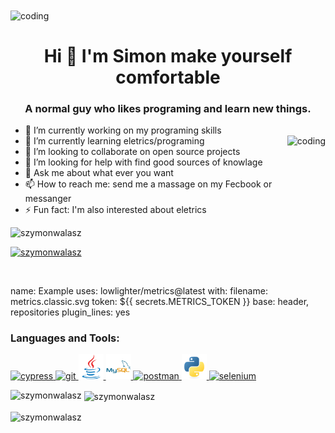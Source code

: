 <!--First photo for WoW!!! efect (I know it's actually make by wrong metchod)-->
<img align="center" alt="coding" height="350" widht="600" src="">
<!--header-->

<h1 align="center">Hi 👋 I'm Simon make yourself comfortable</h1>
<h3 align="center">A normal guy who likes programing and learn new things.</h3>

<!--połączenie idzie z strony powinno iść z komputera-->
- 🔭 I’m currently working on my programing skills
- 🌱 I’m currently learning eletrics/programing
    <img align="right" height="250" alt="coding" widht="150" src="https://media.tenor.com/5ry-200hErMAAAAd/hacker-hacker-man.gif">
- 👯 I’m looking to collaborate on open source projects
- 🤔 I’m looking for help with find good sources of knowlage
- 💬 Ask me about what ever you want
- 📫 How to reach me: send me a massage on my Fecbook or messanger
- ⚡ Fun fact: I'm also interested about eletrics 



<!--Próba zrobienia animowanego zdjecia w tle-->

  

  

<p align="left"> <img src="https://komarev.com/ghpvc/?username=szymonwalasz&label=Profile%20views&color=29b40e&style=flat" alt="szymonwalasz" /> </p>

<p align="left"> <a href="https://github.com/ryo-ma/github-profile-trophy"><img src="https://github-profile-trophy.vercel.app/?username=szymonwalasz" alt="szymonwalasz" /></a> </p>

<p align="left"> <a href="https://twitter.com/" target="blank"><img src="https://img.shields.io/twitter/follow/?logo=twitter&style=for-the-badge" alt="" /></a> </p>


name: Example
uses: lowlighter/metrics@latest
with:
  filename: metrics.classic.svg
  token: ${{ secrets.METRICS_TOKEN }}
  base: header, repositories
  plugin_lines: yes



<h3 align="left">Languages and Tools:</h3>
<p align="left"> <a href="https://www.cypress.io" target="_blank" rel="noreferrer"> <img src="https://raw.githubusercontent.com/simple-icons/simple-icons/6e46ec1fc23b60c8fd0d2f2ff46db82e16dbd75f/icons/cypress.svg" alt="cypress" width="40" height="40"/> </a> <a href="https://git-scm.com/" target="_blank" rel="noreferrer"> <img src="https://www.vectorlogo.zone/logos/git-scm/git-scm-icon.svg" alt="git" width="40" height="40"/> </a> <a href="https://www.java.com" target="_blank" rel="noreferrer"> <img src="https://raw.githubusercontent.com/devicons/devicon/master/icons/java/java-original.svg" alt="java" width="40" height="40"/> </a> <a href="https://www.mysql.com/" target="_blank" rel="noreferrer"> <img src="https://raw.githubusercontent.com/devicons/devicon/master/icons/mysql/mysql-original-wordmark.svg" alt="mysql" width="40" height="40"/> </a> <a href="https://postman.com" target="_blank" rel="noreferrer"> <img src="https://www.vectorlogo.zone/logos/getpostman/getpostman-icon.svg" alt="postman" width="40" height="40"/> </a> <a href="https://www.python.org" target="_blank" rel="noreferrer"> <img src="https://raw.githubusercontent.com/devicons/devicon/master/icons/python/python-original.svg" alt="python" width="40" height="40"/> </a> <a href="https://www.selenium.dev" target="_blank" rel="noreferrer"> <img src="https://raw.githubusercontent.com/detain/svg-logos/780f25886640cef088af994181646db2f6b1a3f8/svg/selenium-logo.svg" alt="selenium" width="40" height="40"/> </a> </p>

<p><img align="left" src="https://github-readme-stats.vercel.app/api/top-langs?username=szymonwalasz&show_icons=true&theme=tokyonight&locale=en&layout=compact" alt="szymonwalasz" /></p>

<p>&nbsp;<img align="center" src="https://github-readme-stats.vercel.app/api?username=szymonwalasz&show_icons=true&theme=tokyonight&locale=en" alt="szymonwalasz" /></p>

<p><img align="center" src="https://github-readme-streak-stats.herokuapp.com/?user=szymonwalasz&theme=highcontrast" alt="szymonwalasz" /></p>
